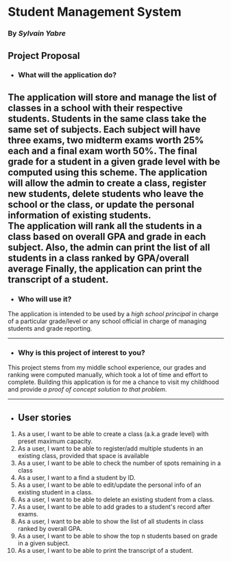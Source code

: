 # Student Management System

### By *Sylvain Yabre* ###

## Project Proposal
- ### What will the application do? ###
 
The application will store and manage the list of classes in a school with their respective students. 
Students in the same class take the same set of subjects. 
Each subject will have three exams, two midterm exams worth 25% each and a final 
exam worth 50%. The final grade for a student in a given grade level with be computed using this scheme.
The application will  allow the admin to create a class, register new students, delete students who leave the school 
or the class, or  update the personal information of existing students.  
The application will rank all the students in a class based on  overall GPA and grade in each subject. 
Also, the admin can print the list of all students in a class ranked by GPA/overall average
Finally, the application can  print the transcript of a student.
-------------
- ### Who will use it?
 
The application is intended to be used by a *high school principal* in charge of a particular grade/level
or any school official in charge of managing students and grade reporting.
- --------------
- ### Why is this project of interest to you?
  
This project stems from my middle school experience, our grades and ranking were computed manually, which took a lot 
of time and effort to complete. Building this application is for me a chance to visit my childhood and provide
*a proof of concept solution to that problem*.

----------------------------
- ## User stories

1. As a user, I want to be able to create a class (a.k.a grade level) with preset maximum capacity.
2. As a user, I want to be able to register/add multiple students in an existing class, provided that space is available
3. As a user, I want to be able to check the number of spots remaining in a class
4. As a user, I want to  a find a student by ID. 
5. As a user, I want to be able to edit/update the personal info of an existing student in a class. 
6. As a user, I want to be able to delete an existing student from a class. 
7. As a user, I want to be able to add grades to a student's record after exams. 
8. As a user, I want to be able to show the list of all students in class ranked by overall GPA. 
9. As a user, I want to be able to show the top n students based on grade in a given subject. 
10. As a user, I want to be able to print the transcript of a student.




